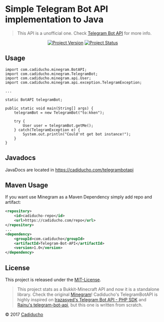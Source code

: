 Simple Telegram Bot API implementation to Java 
========================================
> This API is a unofficial one. Check [Telegram Bot API](https://core.telegram.org/bots) for more info.

<p align="center">
    <a href="https://github.com/Cadiducho/Telegram-Bot-API/commits/master"><img src="https://img.shields.io/github/release/Cadiducho/Telegram-Bot-API.svg" alt="Project Version" /></a>
    <a href="https://travis-ci.org/Cadiducho/Telegram-Bot-API"><img src="https://travis-ci.org/Cadiducho/Telegram-Bot-API.svg" alt="Project Status" /></a>
</a>

## Usage

```
import com.cadiducho.minegram.BotAPI;
import com.cadiducho.minegram.TelegramBot;
import com.cadiducho.minegram.api.User;
import com.cadiducho.minegram.api.exception.TelegramException;

...

static BotAPI telegramBot;

public static void main(String[] args) {
	telegramBot = new TelegramBot("to:kken");
	
	try {
		User user = telegramBot.getMe();
	} catch(TelegramException e) {
		System.out.println("Could'nt get bot instance!");
	}
}
```

## Javadocs

JavaDocs are located in https://cadiducho.com/telegrambotapi


## Maven Usage

If you want use Minegram as a Maven Dependency simply add repo and artifact:

```xml
<repository>
	<id>cadiducho-repo</id>
    <url>https://cadiducho.com/repo</url>
</repository>
...
<dependency>
    <groupId>com.cadiducho</groupId>
    <artifactId>Telegram-Bot-API</artifactId>
    <version>1.0</version>
</dependency>
```

## License

This project is released under the [MIT-License](https://github.com/Cadiducho/Telegram-Bot-API/blob/master/LICENSE).

> This project stats as a Bukkit-Minecraft API and now it is a standalone library. Check the original [Minegram](https://github.com/Cadiducho/Minegram)!
> Cadiducho's TelegramBotAPI is highly inspired on [Irazasyed's Telegram Bot API - PHP SDK](https://github.com/irazasyed/telegram-bot-sdk) 
> and [Rainu's telegram-bot-api](https://github.com/rainu/telegram-bot-api), but this one is written from scratch.

© 2017 [Cadiducho](https://twitter.com/Cadiducho)
